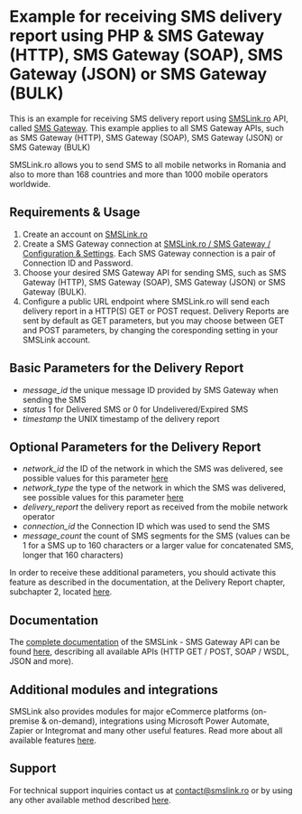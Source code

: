 # Example for receiving SMS delivery report using PHP & SMS Gateway (HTTP), SMS Gateway (SOAP), SMS Gateway (JSON) or SMS Gateway (BULK)

This is an example for receiving SMS delivery report using [SMSLink.ro](https://www.smslink.ro) API, called [SMS Gateway](https://www.smslink.ro/sms-gateway.html). This example applies to all SMS Gateway APIs, such as SMS Gateway (HTTP), SMS Gateway (SOAP), SMS Gateway (JSON) or SMS Gateway (BULK)

SMSLink.ro allows you to send SMS to all mobile networks in Romania and also to more than 168 countries and more than 1000 mobile operators worldwide. 

## Requirements & Usage

1. Create an account on [SMSLink.ro](https://www.smslink.ro/inregistrare/)
2. Create a SMS Gateway connection at [SMSLink.ro / SMS Gateway / Configuration & Settings](https://www.smslink.ro/sms/gateway/setup.php). Each SMS Gateway connection is a pair of Connection ID and Password. 
3. Choose your desired SMS Gateway API for sending SMS, such as SMS Gateway (HTTP), SMS Gateway (SOAP), SMS Gateway (JSON) or SMS Gateway (BULK).
3. Configure a public URL endpoint where SMSLink.ro will send each delivery report in a HTTP(S) GET or POST request. Delivery Reports are sent by default as GET parameters, but you may choose between GET and POST parameters, by changing the coresponding setting in your SMSLink account.

## Basic Parameters for the Delivery Report

- *message_id* the unique message ID provided by SMS Gateway when sending the SMS
- *status* 1 for Delivered SMS or 0 for Undelivered/Expired SMS
- *timestamp* the UNIX timestamp of the delivery report

## Optional Parameters for the Delivery Report

- *network_id* the ID of the network in which the SMS was delivered, see possible values for this parameter [here](https://www.smslink.ro/sms-gateway-documentatie-sms-gateway.html)
- *network_type* the type of the network in which the SMS was delivered, see possible values for this parameter [here](https://www.smslink.ro/sms-gateway-documentatie-sms-gateway.html)
- *delivery_report* the delivery report as received from the mobile network operator
- *connection_id* the Connection ID which was used to send the SMS
- *message_count* the count of SMS segments for the SMS (values can be 1 for a SMS up to 160 characters or a larger value for concatenated SMS, longer that 160 characters)
      
In order to receive these additional parameters, you should activate this feature as described in the documentation, at the Delivery Report chapter, subchapter 2, located [here](https://www.smslink.ro/sms-gateway-raportul-de-livrare-al-sms-ului-transmis-prin-sms-gateway.html).

## Documentation

The [complete documentation](https://www.smslink.ro/sms-gateway-documentatie-sms-gateway.html) of the SMSLink - SMS Gateway API can be found [here](https://www.smslink.ro/sms-gateway-documentatie-sms-gateway.html), describing all available APIs (HTTP GET / POST, SOAP / WSDL, JSON and more).

## Additional modules and integrations

SMSLink also provides modules for major eCommerce platforms (on-premise & on-demand), integrations using Microsoft Power Automate, Zapier or Integromat and many other useful features. Read more about all available features [here](https://www.smslink.ro/sms-gateway.html). 

## Support

For technical support inquiries contact us at contact@smslink.ro or by using any other available method described [here](https://www.smslink.ro/contact.php).
